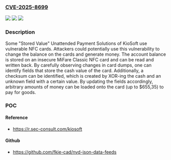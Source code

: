 ### [CVE-2025-8699](https://cve.mitre.org/cgi-bin/cvename.cgi?name=CVE-2025-8699)
![](https://img.shields.io/static/v1?label=Product&message=Stored%20Value%20Unattended%20Payment%20Solution&color=blue)
![](https://img.shields.io/static/v1?label=Version&message=Current%20firmware%2Fhardware%20as%20of%20Q2%2F2025%20&color=brightgreen)
![](https://img.shields.io/static/v1?label=Vulnerability&message=CWE-922%20Insecure%20Storage%20of%20Sensitive%20Information&color=brightgreen)

### Description

Some "Stored Value" Unattended Payment Solutions of KioSoft use vulnerable NFC cards. Attackers could potentially use this vulnerability to change the balance on the cards and generate money. The account balance is stored on an insecure MiFare Classic NFC card and can be read and written back. By carefully observing changes in card dumps, one can identify fields that store the cash value of the card. Additionally, a checksum can be identified, which is created by XOR-ing the cash and an unknown field with a certain value. By updating the fields accordingly, arbitrary amounts of money can be loaded onto the card (up to $655,35) to pay for goods.

### POC

#### Reference
- https://r.sec-consult.com/kiosoft

#### Github
- https://github.com/fkie-cad/nvd-json-data-feeds

